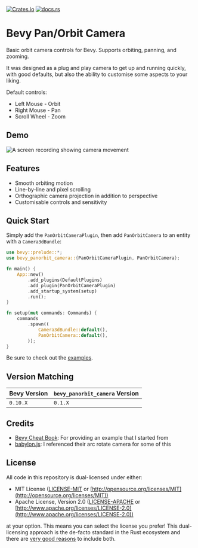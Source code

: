 [![Crates.io](https://img.shields.io/crates/v/bevy_panorbit_camera)](https://crates.io/crates/bevy_panorbit_camera) [![docs.rs](https://docs.rs/bevy_panorbit_camera/badge.svg)](https://docs.rs/bevy_panorbit_camera)

# Bevy Pan/Orbit Camera

Basic orbit camera controls for Bevy. Supports orbiting, panning, and zooming.

It was designed as a plug and play camera to get up and running quickly, with good defaults, but also the ability to
customise some aspects to your liking.

Default controls:

- Left Mouse - Orbit
- Right Mouse - Pan
- Scroll Wheel - Zoom

## Demo

![A screen recording showing camera movement](https://user-images.githubusercontent.com/7709415/230715348-eb19d9a8-4826-4a73-a039-02cacdcb3dc9.gif "Demo of bevy_panorbit_camera")

## Features

- Smooth orbiting motion
- Line-by-line and pixel scrolling
- Orthographic camera projection in addition to perspective
- Customisable controls and sensitivity

## Quick Start

Simply add the `PanOrbitCameraPlugin`, then add `PanOrbitCamera` to an entity
with a `Camera3dBundle`:

```rust
use bevy::prelude::*;
use bevy_panorbit_camera::{PanOrbitCameraPlugin, PanOrbitCamera};

fn main() {
    App::new()
        .add_plugins(DefaultPlugins)
        .add_plugin(PanOrbitCameraPlugin)
        .add_startup_system(setup)
        .run();
}

fn setup(mut commands: Commands) {
    commands
        .spawn((
            Camera3dBundle::default(),
            PanOrbitCamera::default(),
        ));
}
```

Be sure to check out the [examples](https://github.com/Plonq/bevy_panorbit_camera/tree/master/examples).

## Version Matching

| Bevy Version | `bevy_panorbit_camera` Version |
|--------------|--------------------------------|
| `0.10.X`     | `0.1.X`                        |

## Credits

- [Bevy Cheat Book](https://bevy-cheatbook.github.io): For providing an example that I started from
- [babylon.js](https://www.babylonjs.com): I referenced their arc rotate camera for some of this

## License

All code in this repository is dual-licensed under either:

* MIT License ([LICENSE-MIT](LICENSE-MIT) or [http://opensource.org/licenses/MIT](http://opensource.org/licenses/MIT))
* Apache License, Version 2.0 ([LICENSE-APACHE](LICENSE-APACHE)
  or [http://www.apache.org/licenses/LICENSE-2.0](http://www.apache.org/licenses/LICENSE-2.0))

at your option.
This means you can select the license you prefer!
This dual-licensing approach is the de-facto standard in the Rust ecosystem and there
are [very good reasons](https://github.com/bevyengine/bevy/issues/2373) to include both.
